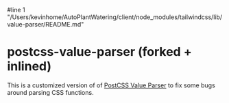 #line 1 "/Users/kevinhome/AutoPlantWatering/client/node_modules/tailwindcss/lib/value-parser/README.md"
# postcss-value-parser (forked + inlined)

This is a customized version of of [PostCSS Value Parser](https://github.com/TrySound/postcss-value-parser) to fix some bugs around parsing CSS functions.

